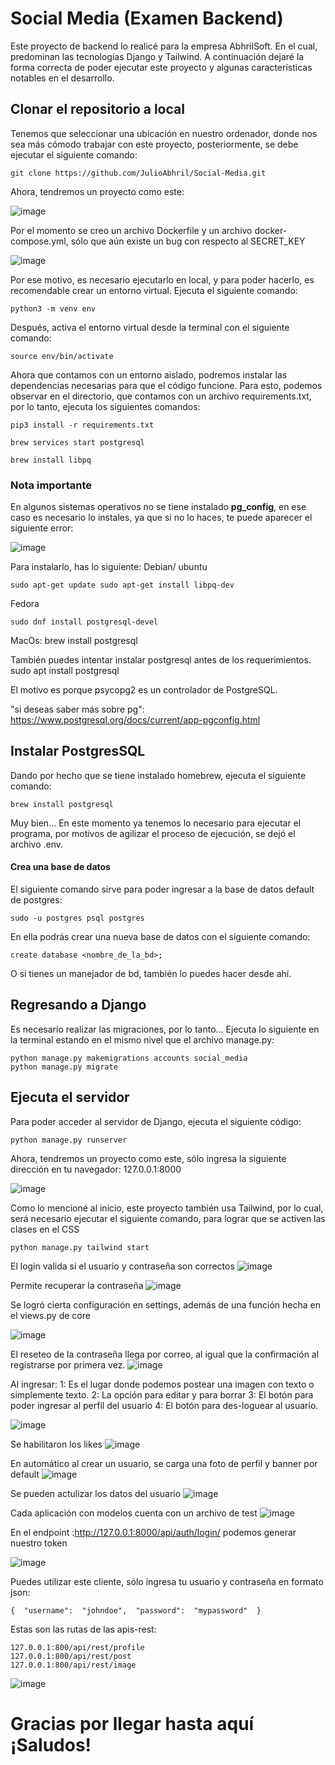 # Social Media (Examen Backend)

Este proyecto de backend lo realicé para la empresa AbhrilSoft. En el cual, predominan las tecnologías Django y Tailwind.
A continuación dejaré la forma correcta de poder ejecutar este proyecto y algunas características notables en el desarrollo.

## Clonar el repositorio a local

Tenemos que seleccionar una ubicación en nuestro ordenador, donde nos sea más cómodo trabajar con este proyecto, posteriormente, se debe ejecutar el siguiente comando:

    git clone https://github.com/JulioAbhril/Social-Media.git

Ahora, tendremos un proyecto como este:

![image](https://github.com/JulioAbhril/Social-Media/assets/133718524/8bbf9435-974e-4968-a17a-79453b23a572)

Por el momento se creo un archivo Dockerfile y un archivo docker-compose.yml, sólo que aún existe un bug con respecto al SECRET_KEY

![image](https://github.com/JulioAbhril/Social-Media/assets/133718524/233617c1-8921-4c5d-b235-cf65f36b98cf)

Por ese motivo, es necesario ejecutarlo en local, y para poder hacerlo, es recomendable crear un entorno virtual. Ejecuta el siguiente comando:

    python3 -m venv env


Después, activa el entorno virtual desde la terminal con el siguiente comando:

    source env/bin/activate

Ahora que contamos con un entorno aislado, podremos instalar las dependencias necesarias para que el código funcione. Para esto, podemos observar en el directorio, que contamos con un archivo requirements.txt, por lo tanto, ejecuta los siguientes comandos: 

    pip3 install -r requirements.txt

    brew services start postgresql

	brew install libpq
	
### Nota importante

En algunos sistemas operativos no se tiene instalado **pg_config**, en ese caso es necesario lo instales, ya que si no lo haces, te puede aparecer el siguiente error:

![image](https://github.com/JulioAbhril/Social-Media/assets/133718524/b824482d-2932-49a8-9ffe-fdec4db9e494)

Para instalarlo, has lo siguiente:
Debian/ ubuntu

    sudo apt-get update sudo apt-get install libpq-dev
   
 
Fedora

    sudo dnf install postgresql-devel

MacOs:
     brew install postgresql



También puedes intentar instalar postgresql antes de los requerimientos.
    sudo apt install postgresql

El motivo es porque psycopg2 es un controlador de PostgreSQL.


	
"si deseas saber más sobre pg":
https://www.postgresql.org/docs/current/app-pgconfig.html

## Instalar PostgresSQL
Dando por hecho que se tiene instalado homebrew, ejecuta el siguiente comando: 

    brew install postgresql



Muy bien... En este momento ya tenemos lo necesario para ejecutar el programa, por motivos de agilizar el proceso de ejecución, se dejó el archivo .env.


#### Crea una base de datos 

El siguiente comando sirve para poder ingresar a la base de datos default de postgres:

    sudo -u postgres psql postgres

En ella podrás crear una nueva base de datos con el siguiente comando:

    create database <nombre_de_la_bd>;

O si tienes un manejador de bd, también lo puedes hacer desde ahí.


## Regresando a Django

Es necesario realizar las migraciones, por lo tanto...
Ejecuta lo siguiente en la terminal estando en el mismo nivel que el archivo manage.py:

    python manage.py makemigrations accounts social_media
    python manage.py migrate

## Ejecuta el servidor

Para poder acceder al servidor de Django, ejecuta el siguiente código:

    python manage.py runserver

Ahora, tendremos un proyecto como este, sólo ingresa la siguiente dirección en tu navegador: 127.0.0.1:8000

![image](https://github.com/JulioAbhril/Social-Media/assets/133718524/63579c1b-5472-48f0-8f46-647bef101a6a)


Como lo mencioné al inicio, este proyecto también usa Tailwind, por lo cual, será necesario ejecutar el siguiente comando, para lograr que se activen las clases en el CSS
  

    python manage.py tailwind start
    
El login valida si el usuario y contraseña son correctos
![image](https://github.com/JulioAbhril/Social-Media/assets/133718524/d5325141-23f0-4fc1-8713-765cc89fb32c)


Permite recuperar la contraseña
![image](https://github.com/JulioAbhril/Social-Media/assets/133718524/bda803d7-b32a-4beb-a6db-22f264bf7fec)

Se logró cierta configuración en settings, además de una función hecha en el views.py de core 

![image](https://github.com/JulioAbhril/Social-Media/assets/133718524/cd978c67-169a-4344-b94d-e876aa422f1b)

El reseteo de la contraseña llega por correo, al igual que la confirmación al registrarse por primera vez.
![image](https://github.com/JulioAbhril/Social-Media/assets/133718524/ddb79d2b-5cf7-4a86-a7c5-3a635d4c7d61)

Al ingresar:
1: Es el lugar donde podemos postear una imagen con texto o simplemente texto.
2: La opción para editar y para borrar
3: El botón para poder ingresar al perfil del usuario
4: El botón para des-loguear al usuario.

![image](https://github.com/JulioAbhril/Social-Media/assets/133718524/7bd6c688-0e91-4733-9ab2-a9643768086c)

Se habilitaron los likes
![image](https://github.com/JulioAbhril/Social-Media/assets/133718524/22169b25-c2a4-406f-a4b6-98610d16d306)

En automático al crear un usuario, se carga una foto de perfil y banner por default
![image](https://github.com/JulioAbhril/Social-Media/assets/133718524/c35d3efd-3d86-4d62-a67e-9f317f852697)

Se pueden actulizar los datos del usuario
![image](https://github.com/JulioAbhril/Social-Media/assets/133718524/5aaf14d4-d419-455a-a055-2fa4c91ac1e2)


Cada aplicación con modelos cuenta con un archivo de test
![image](https://github.com/JulioAbhril/Social-Media/assets/133718524/5d376ea7-4f74-4557-aabd-eacb21e124fd)


En el endpoint :http://127.0.0.1:8000/api/auth/login/ podemos generar nuestro token

![image](https://github.com/JulioAbhril/Social-Media/assets/133718524/89b06576-41d5-4d3a-8fd2-e062f87a0b9c)

Puedes utilizar este cliente, sólo ingresa tu usuario y contraseña en formato json:

    {  "username":  "johndoe",  "password":  "mypassword"  }

Estas son las rutas de las apis-rest:

    127.0.0.1:800/api/rest/profile
    127.0.0.1:800/api/rest/post
    127.0.0.1:800/api/rest/image

![image](https://github.com/JulioAbhril/Social-Media/assets/133718524/593a093a-73b6-4c4d-85dc-81ff3048eb26)


# Gracias por llegar hasta aquí ¡Saludos!
